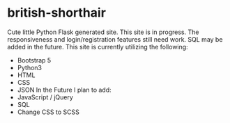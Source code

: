 # british-shorthair
Cute little Python Flask generated site. This site is in progress. The responsiveness and login/registration features still need work. SQL may be added in the future. This site is currently utilizing the following:
- Bootstrap 5
- Python3
- HTML
- CSS
- JSON
In the Future I plan to add:
- JavaScript / jQuery
- SQL
- Change CSS to SCSS
